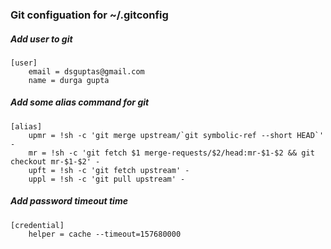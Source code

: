 ### Git configuation for ~/.gitconfig

##### Add user to git

    [user]
        email = dsguptas@gmail.com
        name = durga gupta

##### Add some alias command for git
    [alias]
        upmr = !sh -c 'git merge upstream/`git symbolic-ref --short HEAD`' -
        mr = !sh -c 'git fetch $1 merge-requests/$2/head:mr-$1-$2 && git checkout mr-$1-$2' -
        upft = !sh -c 'git fetch upstream' -
        uppl = !sh -c 'git pull upstream' -
        
##### Add password timeout time
    [credential]
        helper = cache --timeout=157680000